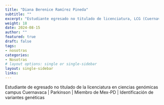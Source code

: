 ```yaml
---
title: "Diana Berenice Ramírez Pineda"
subtitle: ""
excerpt: "Estudiante egresado no titulado de licenciatura, LCG (Cuernavaca), LIIGH-UNAM."
weight: 18
date: 2024-08-15
author: ""
featured: true
draft: false
tags:
- nosotras
categories:
- Nosotras
# layout options: single or single-sidebar
layout: single-sidebar
links:
---
```


Estudiante de egresado no titulado de la licenciatura en ciencias genómicas campus Cuernavaca | Parkinson | Miembro de Mex-PD | Identificación de variantes genéticas


